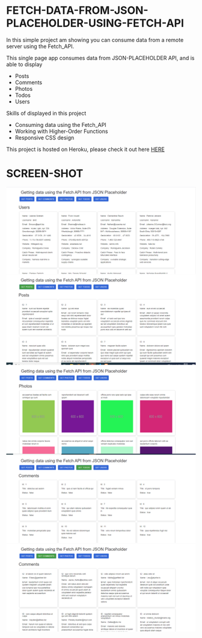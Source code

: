 # FETCH-DATA-FROM-JSON-PLACEHOLDER-USING-FETCH-API
In this simple project am showing you can consume data from a 
remote server using the Fetch_API.


This single page app consumes data from JSON-PLACEHOLDER API, and is able to display 
- Posts
- Comments
- Photos
- Todos
- Users

Skills of displayed in this project
- Consuming data using the Fetch_API
- Working with Higher-Order Functions
- Responsive CSS design


This project is hosted on Heroku, please check it out here
[HERE](https://displaying-posts.herokuapp.com/)

# SCREEN-SHOT

<img src='./images/snapshot001.PNG' />

<img src='./images/snapshot002.PNG' />

<img src='./images/snapshot003.PNG' />

<img src='./images/snapshot004.PNG' />

<img src='./images/snapshot005.PNG' />
